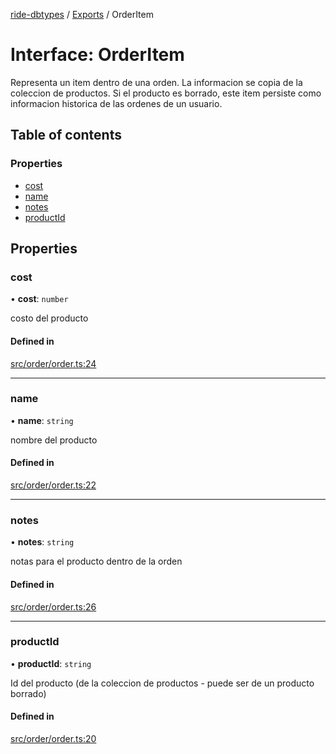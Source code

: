 [ride-dbtypes](../README.md) / [Exports](../modules.md) / OrderItem

# Interface: OrderItem

Representa un item dentro de una orden.  La informacion se copia de la
coleccion de productos.  Si el producto es borrado, este item persiste
como informacion historica de las ordenes de un usuario.

## Table of contents

### Properties

- [cost](OrderItem.md#cost)
- [name](OrderItem.md#name)
- [notes](OrderItem.md#notes)
- [productId](OrderItem.md#productid)

## Properties

### cost

• **cost**: `number`

costo del producto

#### Defined in

[src/order/order.ts:24](https://github.com/gatitolabs/ride-dbtypes/blob/b537781/src/order/order.ts#L24)

___

### name

• **name**: `string`

nombre del producto

#### Defined in

[src/order/order.ts:22](https://github.com/gatitolabs/ride-dbtypes/blob/b537781/src/order/order.ts#L22)

___

### notes

• **notes**: `string`

notas para el producto dentro de la orden

#### Defined in

[src/order/order.ts:26](https://github.com/gatitolabs/ride-dbtypes/blob/b537781/src/order/order.ts#L26)

___

### productId

• **productId**: `string`

Id del producto (de la coleccion de productos - puede ser de un producto borrado)

#### Defined in

[src/order/order.ts:20](https://github.com/gatitolabs/ride-dbtypes/blob/b537781/src/order/order.ts#L20)
